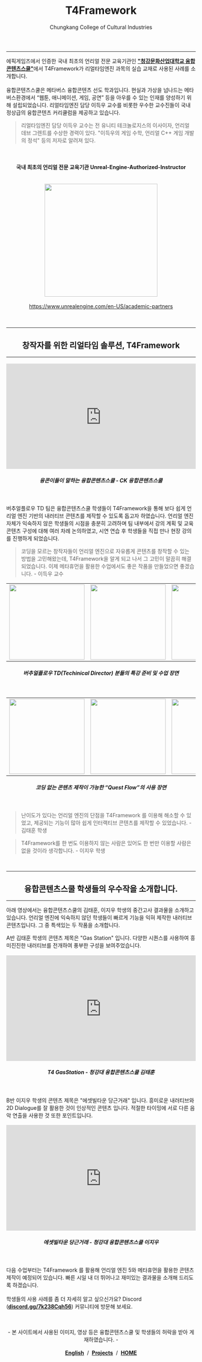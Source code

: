 ﻿---
layout: page
title: T4Framework
subtitle: Chungkang College of Cultural Industries
---
<style>
	.embed-container {
		position: relative;
		padding-bottom: 56.25%;
		height: 0;
		overflow: hidden;
		max-width: 100%;
	}

	.embed-container iframe, .embed-container object, .embed-container embed {
		position: absolute;
		top: 1%;
		down: 1%;
		left: 0%;
		width: 100%;
		height: 100%;
	}

	table {
		border-spacing: 0;
	} 

</style>
<hr />

에픽게임즈에서 인증한 국내 최초의 언리얼 전문 교육기관인 <a href="https://www.ck.ac.kr/school-department/convergence/school" target="_blank"><b>"청강문화산업대학교 융합콘텐츠스쿨"</b></a>에서 T4Framework가 리얼타임엔진 과목의 실습 교재로 사용된 사례를 소개합니다.<br /><br />
융합콘텐츠스쿨은 메타버스 융합콘텐츠 선도 학과입니다. 현실과 가상을 넘나드는 메타버스환경에서 “웹툰, 애니메이션, 게임, 공연” 등을 아우를 수 있는 인재를 양성하기 위해 설립되었습니다. 리얼타임엔진 담당 이득우 교수를 비롯한 우수한 교수진들이 국내 정상급의 융합콘텐츠 커리큘럼을 제공하고 있습니다.

> 리얼타임엔진 담당 이득우 교수는 전 유니티 테크놀로지스의 이사이자, 언리얼 데브 그렌트를 수상한 경력이 있다. "이득우의 게임 수학, 언리얼 C++ 게임 개발의 정석" 등의 저자로 알려져 있다.

<center><br /><h4>국내 최초의 언리얼 전문 교육기관 Unreal-Engine-Authorized-Instructor</h4><br />
<img src="https://www.ck.ac.kr/wp-content/uploads/2022/04/20220424_125421.jpg" width="300"><br /><br />
<a href="https://www.unrealengine.com/en-US/academic-partners" target="_blank">https://www.unrealengine.com/en-US/academic-partners</a><br /><br /><br /></center>

<hr />
<center><h2>창작자를 위한 리얼타임 솔루션, T4Framework</h2></center>
<hr />

<div class="embed-container"><iframe src="https://www.youtube.com/embed/u1hhYHu5_vw" frameborder="0" width="1280" height="720"></iframe></div>
<center><h5>융콘이들이 말하는 융합콘텐츠스쿨 - CK 융합콘텐츠스쿨</h5><br /></center>

버추얼플로우 TD 팀은 융합콘텐츠스쿨 학생들이 T4Framework을 통해 보다 쉽게 언리얼 엔진 기반의 내러티브 콘텐츠를 제작할 수 있도록 돕고자 하였습니다. 언리얼 엔진 자체가 익숙하지 않은 학생들의 시점을 충분히 고려하며 팀 내부에서 강의 계획 및 교육 콘텐츠 구성에 대해 여러 차례 논의하였고, 시연 연습 후 학생들을 직접 만나 현장 강의를 진행하게 되었습니다. 

> 코딩을 모르는 창작자들이 언리얼 엔진으로 자유롭게 콘텐츠를 창작할 수 있는 방법을 고민해왔는데, T4Framework을 알게 되고 나서 그 고민이 말끔히 해결되었습니다. 이제 메타휴먼을 활용한 수업에서도 좋은 작품을 만들었으면 좋겠습니다. - 이득우 교수

<table border=0>
	<tr>
		<td><a href="https://t4framework.com/img/CK_Midterm_1.jpg" target="_blank"><img src="https://t4framework.com/img/CK_Midterm_1.jpg" width="200"></a></td>
		<td><a href="https://t4framework.com/img/CK_Midterm_2.jpg" target="_blank"><img src="https://t4framework.com/img/CK_Midterm_2.jpg" width="200"></a></td>
		<td><a href="https://t4framework.com/img/CK_Midterm_3.jpg" target="_blank"><img src="https://t4framework.com/img/CK_Midterm_3.jpg" width="200"></a></td>
		<td><a href="https://t4framework.com/img/CK_Midterm_4.jpg" target="_blank"><img src="https://t4framework.com/img/CK_Midterm_4.jpg" width="200"></a></td>
	</tr>
</table>
<center><h5>버추얼플로우 TD(Techinical Director) 분들의 특강 준비 및 수업 장면</h5><br /></center>

<table border=0>
	<tr>
		<td><a href="https://t4framework.com/img/CK_Midterm_Working_1.png" target="_blank"><img src="https://t4framework.com/img/CK_Midterm_Working_1.png" width="200"></a></td>
		<td><a href="https://t4framework.com/img/CK_Midterm_Working_4.png" target="_blank"><img src="https://t4framework.com/img/CK_Midterm_Working_4.png" width="200"></a></td>
		<td><a href="https://t4framework.com/img/CK_Midterm_Working_3.png" target="_blank"><img src="https://t4framework.com/img/CK_Midterm_Working_3.png" width="200"></a></td>
		<td><a href="https://t4framework.com/img/CK_Midterm_Working_2.png" target="_blank"><img src="https://t4framework.com/img/CK_Midterm_Working_2.png" width="200"></a></td>
	</tr>
</table>
<center><h5>코딩 없는 콘텐츠 제작이 가능한 “Quest Flow”의 사용 장면</h5><br /></center>

> 난이도가 있다는 언리얼 엔진의 단점을 T4Framework 를 이용해 해소할 수 있었고, 제공되는 기능이 많아 쉽게 인터랙티브 콘텐츠를 제작할 수 있었습니다. - 김태훈 학생

> T4Framework를 한 번도 이용하지 않는 사람은 있어도 한 번만 이용할 사람은 없을 것이라 생각합니다. - 이지우 학생

<br />

<hr />
<center><h2>융합콘텐츠스쿨 학생들의 우수작을 소개합니다.</h2></center>
<hr />

아래 영상에서는 융합콘텐츠스쿨의 김태훈, 이지우 학생의 중간고사 결과물을 소개하고 있습니다. 언리얼 엔진에 익숙하지 않던 학생들이 빠르게 기능을 익혀 제작한 내러티브 콘텐츠입니다. 그 중 특색있는 두 작품을 소개합니다.<br />

A반 김태훈 학생의 콘텐츠 제목은 "Gas Station" 입니다. 다양한 시퀀스를 사용하여 흥미진진한 내러티브를 전개하여 풍부한 구성을 보여주었습니다.

<div class="embed-container"><iframe src="https://www.youtube.com/embed/2yCCvHATlLc" frameborder="0" width="1280" height="720"></iframe></div>
<center><h5>T4 GasStation - 청강대 융합콘텐츠스쿨 김태훈</h5><br /></center>

B반 이지우 학생의 콘텐츠 제목은 "에셋빌타운 당근거래" 입니다. 흥미로운 내러티브와 2D Dialogue를 잘 활용한 것이 인상적인 콘텐츠 입니다. 적절한 타이밍에 서로 다른 음악 연출을 사용한 것 또한 포인트입니다.

<div class="embed-container"><iframe src="https://www.youtube.com/embed/O28qtBeOYZw" frameborder="0" width="1280" height="720"></iframe></div>
<center><h5>에셋빌타운 당근거래 - 청강대 융합콘텐츠스쿨 이지우</h5><br /></center>

다음 수업부터는 T4Framework 를 활용해 언리얼 엔진 5와 메타휴먼을 활용한 콘텐츠 제작이 예정되어 있습니다. 빠른 시일 내 더 뛰어나고 재미있는 결과물을 소개해 드리도록 하겠습니다.<br /><br />
학생들의 사용 사례를 좀 더 자세히 알고 싶으신가요? Discord (<a href="https://discord.gg/7k238Cqh56" target="_blank"><b>discord.gg/7k238Cqh56</b></a>) 커뮤니티에 방문해 보세요.<br /><br /><br />

<center>- 본 사이트에서 사용된 이미지, 영상 등은 융합콘텐츠스쿨 및 학생들의 허락을 받아 게재하였습니다. -<br /><br /></center>
<center><a href="https://t4framework.com/CK_Midterm_en/"><b>English</b></a> &nbsp;/&nbsp; <a href="https://t4framework.com/Projects/"><b>Projects</b></a> &nbsp;/&nbsp; <a href="https://t4framework.com/"><b>HOME</b></a></center>
